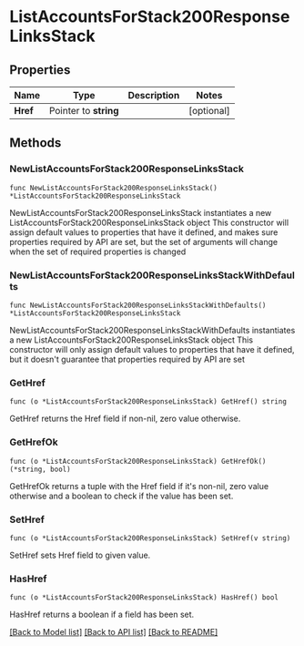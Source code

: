 # ListAccountsForStack200ResponseLinksStack

## Properties

Name | Type | Description | Notes
------------ | ------------- | ------------- | -------------
**Href** | Pointer to **string** |  | [optional] 

## Methods

### NewListAccountsForStack200ResponseLinksStack

`func NewListAccountsForStack200ResponseLinksStack() *ListAccountsForStack200ResponseLinksStack`

NewListAccountsForStack200ResponseLinksStack instantiates a new ListAccountsForStack200ResponseLinksStack object
This constructor will assign default values to properties that have it defined,
and makes sure properties required by API are set, but the set of arguments
will change when the set of required properties is changed

### NewListAccountsForStack200ResponseLinksStackWithDefaults

`func NewListAccountsForStack200ResponseLinksStackWithDefaults() *ListAccountsForStack200ResponseLinksStack`

NewListAccountsForStack200ResponseLinksStackWithDefaults instantiates a new ListAccountsForStack200ResponseLinksStack object
This constructor will only assign default values to properties that have it defined,
but it doesn't guarantee that properties required by API are set

### GetHref

`func (o *ListAccountsForStack200ResponseLinksStack) GetHref() string`

GetHref returns the Href field if non-nil, zero value otherwise.

### GetHrefOk

`func (o *ListAccountsForStack200ResponseLinksStack) GetHrefOk() (*string, bool)`

GetHrefOk returns a tuple with the Href field if it's non-nil, zero value otherwise
and a boolean to check if the value has been set.

### SetHref

`func (o *ListAccountsForStack200ResponseLinksStack) SetHref(v string)`

SetHref sets Href field to given value.

### HasHref

`func (o *ListAccountsForStack200ResponseLinksStack) HasHref() bool`

HasHref returns a boolean if a field has been set.


[[Back to Model list]](../README.md#documentation-for-models) [[Back to API list]](../README.md#documentation-for-api-endpoints) [[Back to README]](../README.md)


